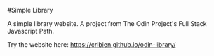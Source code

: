 #Simple Library

A simple library website. A project from The Odin Project's Full Stack Javascript Path.

Try the website here: https://crlbien.github.io/odin-library/
